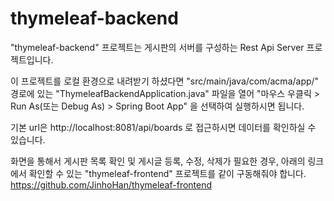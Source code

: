 # thymeleaf-backend

"thymeleaf-backend" 프로젝트는 게시판의 서버를 구성하는 Rest Api Server 프로젝트입니다.

이 프로젝트를 로컬 환경으로 내려받기 하셨다면 "src/main/java/com/acma/app/" 경로에 있는 "ThymeleafBackendApplication.java" 파일을 열어 "마우스 우클릭 > Run As(또는 Debug As) > Spring Boot App" 을 선택하여 실행하시면 됩니다.

기본 url은 http://localhost:8081/api/boards 로 접근하시면 데이터를 확인하실 수 있습니다.

화면을 통해서 게시판 목록 확인 및 게시글 등록, 수정, 삭제가 필요한 경우, 아래의 링크에서 확인할 수 있는 "thymeleaf-frontend" 프로젝트를 같이 구동해줘야 합니다.
https://github.com/JinhoHan/thymeleaf-frontend

